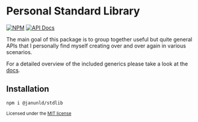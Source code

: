 # Personal Standard Library

[![NPM][npm-shield]][npm] [![API Docs][docs-shield]][docs] 

[docs]: ../../docs/stdlib/modules.md
[docs-shield]: https://img.shields.io/badge/docs-typescript-blue?style=flat-square
[npm]: https://www.npmjs.com/package/@janunld/stdlib
[npm-shield]: https://img.shields.io/npm/v/@janunld/stdlib?color=red&style=flat-square

The main goal of this package is to group together useful but quite general APIs that
I personally find myself creating over and over again in various scenarios. 

For a detailed overview of the included generics please take a look at the [docs][docs].

## Installation

```shell
npm i @janunld/stdlib
```

<small>Licensed under the [MIT license](https://github.com/JanUnld/web-std/blob/main/LICENSE)</small>
